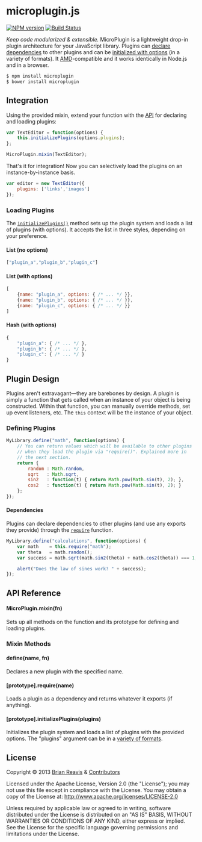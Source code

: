 # microplugin.js
[![NPM version](https://badge.fury.io/js/microplugin.png)](http://badge.fury.io/js/microplugin)
[![Build Status](https://travis-ci.org/brianreavis/microplugin.js.png?branch=master)](https://travis-ci.org/brianreavis/microplugin.js)

*Keep code modularized & extensible.* MicroPlugin is a lightweight drop-in plugin architecture for your JavaScript library. Plugins can [declare dependencies](#dependencies) to other plugins and can be [initialized with options](#loading-plugins) (in a variety of formats). It [AMD](http://en.wikipedia.org/wiki/Asynchronous_module_definition)-compatible and it works identically in Node.js and in a browser.

```sh
$ npm install microplugin
$ bower install microplugin
```

## Integration

Using the provided mixin, extend your function with the [API](#mixin-methods) for declaring and loading plugins:

```js
var TextEditor = function(options) {
	this.initializePlugins(options.plugins);
};

MicroPlugin.mixin(TextEditor);
```

That's it for integration! Now you can selectively load the plugins on an instance-by-instance basis.

```js
var editor = new TextEditor({
	plugins: ['links','images']
});
```

### Loading Plugins

The [`initializePlugins()`](#prototypeinitializepluginsplugins) method sets up the plugin system and loads a list of plugins (with options). It accepts the list in three styles, depending on your preference.

#### List (no options)
```js
["plugin_a","plugin_b","plugin_c"]
```

#### List (with options)
```js
[
	{name: "plugin_a", options: { /* ... */ }},
	{name: "plugin_b", options: { /* ... */ }},
	{name: "plugin_c", options: { /* ... */ }}
]
```

#### Hash (with options)
```js
{
	"plugin_a": { /* ... */ },
	"plugin_b": { /* ... */ },
	"plugin_c": { /* ... */ }
}
```

## Plugin Design

Plugins aren't extravagant—they are barebones by design. A plugin is simply a function that gets called when an instance of your object is being constructed. Within that function, you can manually override methods, set up event listeners, etc. The `this` context will be the instance of your object.

### Defining Plugins

```js
MyLibrary.define("math", function(options) {
	// You can return values which will be available to other plugins
	// when they load the plugin via "require()". Explained more in
	// the next section.
	return {
		random : Math.random,
		sqrt   : Math.sqrt,
		sin2   : function(t) { return Math.pow(Math.sin(t), 2); },
		cos2   : function(t) { return Math.pow(Math.sin(t), 2); }
	};
});
```

#### Dependencies

Plugins can declare dependencies to other plugins (and use any exports they provide) through the [`require`](#prototyperequirename) function.

```js
MyLibrary.define("calculations", function(options) {
	var math    = this.require("math");
	var theta   = math.random();
	var success = math.sqrt(math.sin2(theta) + math.cos2(theta)) === 1;

	alert("Does the law of sines work? " + success);
});
```

## API Reference

#### MicroPlugin.mixin(fn)
Sets up all methods on the function and its prototype for defining and loading plugins.

### Mixin Methods

#### define(name, fn)
Declares a new plugin with the specified name.

#### [prototype].require(name)
Loads a plugin as a dependency and returns whatever it exports (if anything).

#### [prototype].initializePlugins(plugins)
Initializes the plugin system and loads a list of plugins with the provided options. The "plugins" argument can be in a [variety of formats](#loading-plugins).

## License

Copyright &copy; 2013 [Brian Reavis](http://twitter.com/brianreavis) & [Contributors](https://github.com/brianreavis/microplugin.js/graphs/contributors)

Licensed under the Apache License, Version 2.0 (the "License"); you may not use this file except in compliance with the License. You may obtain a copy of the License at: http://www.apache.org/licenses/LICENSE-2.0

Unless required by applicable law or agreed to in writing, software distributed under the License is distributed on an "AS IS" BASIS, WITHOUT WARRANTIES OR CONDITIONS OF ANY KIND, either express or implied. See the License for the specific language governing permissions and limitations under the License.
